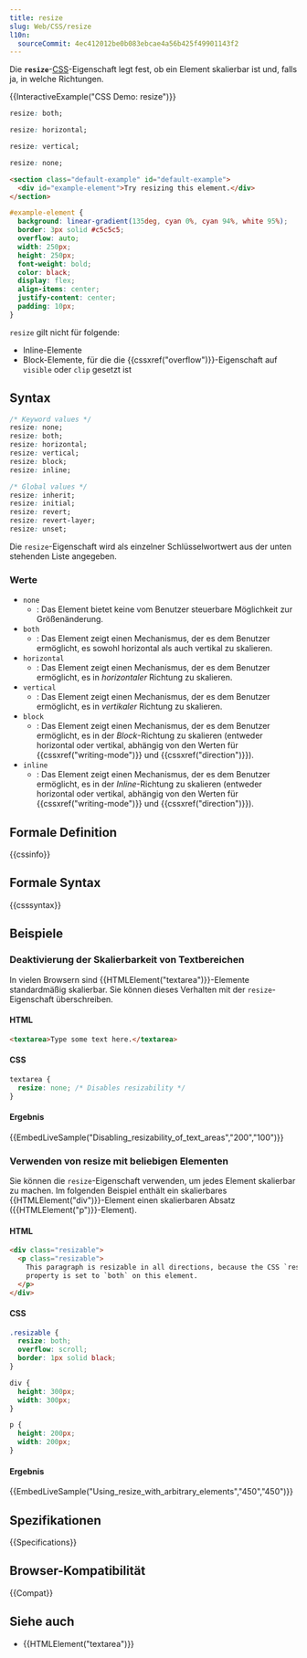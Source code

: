 ```yaml
---
title: resize
slug: Web/CSS/resize
l10n:
  sourceCommit: 4ec412012be0b083ebcae4a56b425f49901143f2
---
```


Die **`resize`**-[CSS](/de/docs/Web/CSS)-Eigenschaft legt fest, ob ein Element skalierbar ist und, falls ja, in welche Richtungen.

{{InteractiveExample("CSS Demo: resize")}}

```css interactive-example-choice
resize: both;
```

```css interactive-example-choice
resize: horizontal;
```

```css interactive-example-choice
resize: vertical;
```

```css interactive-example-choice
resize: none;
```

```html interactive-example
<section class="default-example" id="default-example">
  <div id="example-element">Try resizing this element.</div>
</section>
```

```css interactive-example
#example-element {
  background: linear-gradient(135deg, cyan 0%, cyan 94%, white 95%);
  border: 3px solid #c5c5c5;
  overflow: auto;
  width: 250px;
  height: 250px;
  font-weight: bold;
  color: black;
  display: flex;
  align-items: center;
  justify-content: center;
  padding: 10px;
}
```

`resize` gilt nicht für folgende:

- Inline-Elemente
- Block-Elemente, für die die {{cssxref("overflow")}}-Eigenschaft auf `visible` oder `clip` gesetzt ist

## Syntax

```css
/* Keyword values */
resize: none;
resize: both;
resize: horizontal;
resize: vertical;
resize: block;
resize: inline;

/* Global values */
resize: inherit;
resize: initial;
resize: revert;
resize: revert-layer;
resize: unset;
```

Die `resize`-Eigenschaft wird als einzelner Schlüsselwortwert aus der unten stehenden Liste angegeben.

### Werte

- `none`
  - : Das Element bietet keine vom Benutzer steuerbare Möglichkeit zur Größenänderung.
- `both`
  - : Das Element zeigt einen Mechanismus, der es dem Benutzer ermöglicht, es sowohl horizontal als auch vertikal zu skalieren.
- `horizontal`
  - : Das Element zeigt einen Mechanismus, der es dem Benutzer ermöglicht, es in _horizontaler_ Richtung zu skalieren.
- `vertical`
  - : Das Element zeigt einen Mechanismus, der es dem Benutzer ermöglicht, es in _vertikaler_ Richtung zu skalieren.
- `block`
  - : Das Element zeigt einen Mechanismus, der es dem Benutzer ermöglicht, es in der _Block_-Richtung zu skalieren (entweder horizontal oder vertikal, abhängig von den Werten für {{cssxref("writing-mode")}} und {{cssxref("direction")}}).
- `inline`
  - : Das Element zeigt einen Mechanismus, der es dem Benutzer ermöglicht, es in der _Inline_-Richtung zu skalieren (entweder horizontal oder vertikal, abhängig von den Werten für {{cssxref("writing-mode")}} und {{cssxref("direction")}}).

## Formale Definition

{{cssinfo}}

## Formale Syntax

{{csssyntax}}

## Beispiele

### Deaktivierung der Skalierbarkeit von Textbereichen

In vielen Browsern sind {{HTMLElement("textarea")}}-Elemente standardmäßig skalierbar. Sie können dieses Verhalten mit der `resize`-Eigenschaft überschreiben.

#### HTML

```html
<textarea>Type some text here.</textarea>
```

#### CSS

```css
textarea {
  resize: none; /* Disables resizability */
}
```

#### Ergebnis

{{EmbedLiveSample("Disabling_resizability_of_text_areas","200","100")}}

### Verwenden von resize mit beliebigen Elementen

Sie können die `resize`-Eigenschaft verwenden, um jedes Element skalierbar zu machen. Im folgenden Beispiel enthält ein skalierbares {{HTMLElement("div")}}-Element einen skalierbaren Absatz ({{HTMLElement("p")}}-Element).

#### HTML

```html
<div class="resizable">
  <p class="resizable">
    This paragraph is resizable in all directions, because the CSS `resize`
    property is set to `both` on this element.
  </p>
</div>
```

#### CSS

```css
.resizable {
  resize: both;
  overflow: scroll;
  border: 1px solid black;
}

div {
  height: 300px;
  width: 300px;
}

p {
  height: 200px;
  width: 200px;
}
```

#### Ergebnis

{{EmbedLiveSample("Using_resize_with_arbitrary_elements","450","450")}}

## Spezifikationen

{{Specifications}}

## Browser-Kompatibilität

{{Compat}}

## Siehe auch

- {{HTMLElement("textarea")}}
